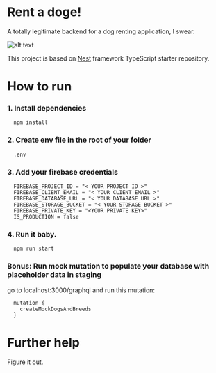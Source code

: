 # Rent a doge!

A totally legitimate backend for a dog renting application, I swear.

![alt text](https://media.giphy.com/media/HCTfYH2Xk5yw/giphy.gif)

This project is based on [Nest](https://github.com/nestjs/nest) framework TypeScript starter repository.

# How to run

### 1. Install dependencies

```
  npm install
```

### 2. Create env file in the root of your folder

```
  .env
```

### 3. Add your firebase credentials

```
  FIREBASE_PROJECT_ID = "< YOUR PROJECT ID >"
  FIREBASE_CLIENT_EMAIL = "< YOUR CLIENT EMAIL >"
  FIREBASE_DATABASE_URL = "< YOUR DATABASE URL >"
  FIREBASE_STORAGE_BUCKET = "< YOUR STORAGE BUCKET >"
  FIREBASE_PRIVATE_KEY = "<YOUR PRIVATE KEY>"
  IS_PRODUCTION = false
```

### 4. Run it baby.

```
  npm run start
```

### Bonus: Run mock mutation to populate your database with placeholder data in staging

go to localhost:3000/graphql and run this mutation:

```
  mutation {
    createMockDogsAndBreeds
  }
```

# Further help

Figure it out.
